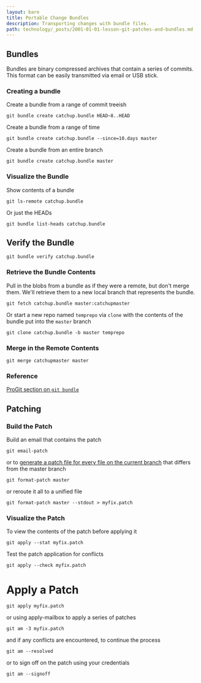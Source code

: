 ```yaml
---
layout: bare
title: Portable Change Bundles
description: Transporting changes with bundle files.
path: technology/_posts/2001-01-01-lesson-git-patches-and-bundles.md
---
```


## Bundles
Bundles are binary compressed archives that contain a series of commits. This format can be easily transmitted via email or USB stick.

### Creating a bundle
Create a bundle from a range of commit treeish

    git bundle create catchup.bundle HEAD~8..HEAD

Create a bundle from a range of time

    git bundle create catchup.bundle --since=10.days master

Create a bundle from an entire branch

    git bundle create catchup.bundle master

### Visualize the Bundle
Show contents of a bundle

    git ls-remote catchup.bundle

Or just the HEADs

    git bundle list-heads catchup.bundle
    
## Verify the Bundle

    git bundle verify catchup.bundle


### Retrieve the Bundle Contents
Pull in the blobs from a bundle as if they were a remote, but don't merge them. We'll retrieve them to a new local branch that represents the bundle.

    git fetch catchup.bundle master:catchupmaster
    
Or start a new repo named `temprepo` via `clone` with the contents of the bundle put into the `master` branch

    git clone catchup.bundle -b master temprepo
    
### Merge in the Remote Contents

    git merge catchupmaster master

### Reference
[ProGit section on `git bundle`](http://progit.org/2010/03/10/bundles.html)


## Patching

### Build the Patch
Build an email that contains the patch

    git email-patch
    
or to [generate a patch file for every file on the current branch](http://book.git-scm.com/5_git_and_email.html) that differs from the master branch

    git format-patch master

or reroute it all to a unified file

    git format-patch master --stdout > myfix.patch

### Visualize the Patch
To view the contents of the patch before applying it

    git apply --stat myfix.patch
    
Test the patch application for conflicts

    git apply --check myfix.patch
    

# Apply a Patch

    git apply myfix.patch
    
or using apply-mailbox to apply a series of patches

    git am -3 myfix.patch
    
and if any conflicts are encountered, to continue the process

    git am --resolved
    
or to sign off on the patch using your credentials

    git am --signoff
